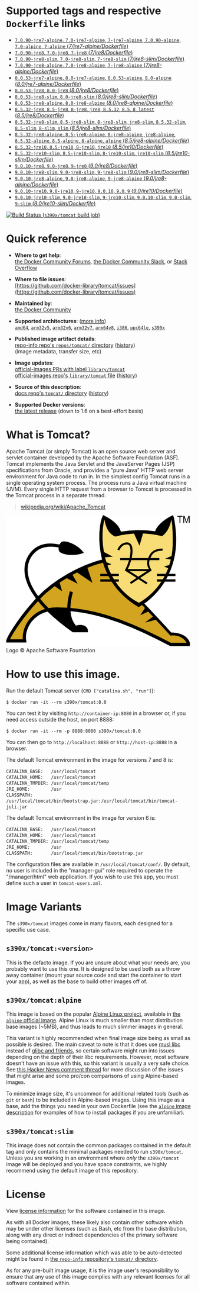 <!--

********************************************************************************

WARNING:

    DO NOT EDIT "tomcat/README.md"

    IT IS AUTO-GENERATED

    (from the other files in "tomcat/" combined with a set of templates)

********************************************************************************

-->

# Supported tags and respective `Dockerfile` links


-	[`7.0.90-jre7-alpine`, `7.0-jre7-alpine`, `7-jre7-alpine`, `7.0.90-alpine`, `7.0-alpine`, `7-alpine` (*7/jre7-alpine/Dockerfile*)](https://github.com/docker-library/tomcat/blob/6d19b06d7ddb8964823867867b55cac2d2cd57a1/7/jre7-alpine/Dockerfile)
-	[`7.0.90-jre8`, `7.0-jre8`, `7-jre8` (*7/jre8/Dockerfile*)](https://github.com/docker-library/tomcat/blob/7305c149df9cee83afb343c09fa4427d9842da2b/7/jre8/Dockerfile)
-	[`7.0.90-jre8-slim`, `7.0-jre8-slim`, `7-jre8-slim` (*7/jre8-slim/Dockerfile*)](https://github.com/docker-library/tomcat/blob/7305c149df9cee83afb343c09fa4427d9842da2b/7/jre8-slim/Dockerfile)
-	[`7.0.90-jre8-alpine`, `7.0-jre8-alpine`, `7-jre8-alpine` (*7/jre8-alpine/Dockerfile*)](https://github.com/docker-library/tomcat/blob/6d19b06d7ddb8964823867867b55cac2d2cd57a1/7/jre8-alpine/Dockerfile)
-	[`8.0.53-jre7-alpine`, `8.0-jre7-alpine`, `8.0.53-alpine`, `8.0-alpine` (*8.0/jre7-alpine/Dockerfile*)](https://github.com/docker-library/tomcat/blob/a0377566c7141395d74420b93c94f8fde72c7aa9/8.0/jre7-alpine/Dockerfile)
-	[`8.0.53-jre8`, `8.0-jre8` (*8.0/jre8/Dockerfile*)](https://github.com/docker-library/tomcat/blob/b8c5ddb85c4d94a3d2e459ba83beb8a3207681d0/8.0/jre8/Dockerfile)
-	[`8.0.53-jre8-slim`, `8.0-jre8-slim` (*8.0/jre8-slim/Dockerfile*)](https://github.com/docker-library/tomcat/blob/b8c5ddb85c4d94a3d2e459ba83beb8a3207681d0/8.0/jre8-slim/Dockerfile)
-	[`8.0.53-jre8-alpine`, `8.0-jre8-alpine` (*8.0/jre8-alpine/Dockerfile*)](https://github.com/docker-library/tomcat/blob/a0377566c7141395d74420b93c94f8fde72c7aa9/8.0/jre8-alpine/Dockerfile)
-	[`8.5.32-jre8`, `8.5-jre8`, `8-jre8`, `jre8`, `8.5.32`, `8.5`, `8`, `latest` (*8.5/jre8/Dockerfile*)](https://github.com/docker-library/tomcat/blob/5d36a1cb80ddf73f37353460a5b1eb0f7a675779/8.5/jre8/Dockerfile)
-	[`8.5.32-jre8-slim`, `8.5-jre8-slim`, `8-jre8-slim`, `jre8-slim`, `8.5.32-slim`, `8.5-slim`, `8-slim`, `slim` (*8.5/jre8-slim/Dockerfile*)](https://github.com/docker-library/tomcat/blob/5d36a1cb80ddf73f37353460a5b1eb0f7a675779/8.5/jre8-slim/Dockerfile)
-	[`8.5.32-jre8-alpine`, `8.5-jre8-alpine`, `8-jre8-alpine`, `jre8-alpine`, `8.5.32-alpine`, `8.5-alpine`, `8-alpine`, `alpine` (*8.5/jre8-alpine/Dockerfile*)](https://github.com/docker-library/tomcat/blob/6e4ee9a93be401c9c70aeda9f3c6ccf8a3ccdb8b/8.5/jre8-alpine/Dockerfile)
-	[`8.5.32-jre10`, `8.5-jre10`, `8-jre10`, `jre10` (*8.5/jre10/Dockerfile*)](https://github.com/docker-library/tomcat/blob/5d36a1cb80ddf73f37353460a5b1eb0f7a675779/8.5/jre10/Dockerfile)
-	[`8.5.32-jre10-slim`, `8.5-jre10-slim`, `8-jre10-slim`, `jre10-slim` (*8.5/jre10-slim/Dockerfile*)](https://github.com/docker-library/tomcat/blob/5d36a1cb80ddf73f37353460a5b1eb0f7a675779/8.5/jre10-slim/Dockerfile)
-	[`9.0.10-jre8`, `9.0-jre8`, `9-jre8` (*9.0/jre8/Dockerfile*)](https://github.com/docker-library/tomcat/blob/d5d0a055a85d851924093ed7f0ad702628f50650/9.0/jre8/Dockerfile)
-	[`9.0.10-jre8-slim`, `9.0-jre8-slim`, `9-jre8-slim` (*9.0/jre8-slim/Dockerfile*)](https://github.com/docker-library/tomcat/blob/d5d0a055a85d851924093ed7f0ad702628f50650/9.0/jre8-slim/Dockerfile)
-	[`9.0.10-jre8-alpine`, `9.0-jre8-alpine`, `9-jre8-alpine` (*9.0/jre8-alpine/Dockerfile*)](https://github.com/docker-library/tomcat/blob/52beaf7ad8bd55ae0b0f44031f370b5461209af8/9.0/jre8-alpine/Dockerfile)
-	[`9.0.10-jre10`, `9.0-jre10`, `9-jre10`, `9.0.10`, `9.0`, `9` (*9.0/jre10/Dockerfile*)](https://github.com/docker-library/tomcat/blob/d5d0a055a85d851924093ed7f0ad702628f50650/9.0/jre10/Dockerfile)
-	[`9.0.10-jre10-slim`, `9.0-jre10-slim`, `9-jre10-slim`, `9.0.10-slim`, `9.0-slim`, `9-slim` (*9.0/jre10-slim/Dockerfile*)](https://github.com/docker-library/tomcat/blob/d5d0a055a85d851924093ed7f0ad702628f50650/9.0/jre10-slim/Dockerfile)

[![Build Status](https://doi-janky.infosiftr.net/job/multiarch/job/s390x/job/tomcat/badge/icon) (`s390x/tomcat` build job)](https://doi-janky.infosiftr.net/job/multiarch/job/s390x/job/tomcat/)

# Quick reference

-	**Where to get help**:  
	[the Docker Community Forums](https://forums.docker.com/), [the Docker Community Slack](https://blog.docker.com/2016/11/introducing-docker-community-directory-docker-community-slack/), or [Stack Overflow](https://stackoverflow.com/search?tab=newest&q=docker)

-	**Where to file issues**:  
	[https://github.com/docker-library/tomcat/issues](https://github.com/docker-library/tomcat/issues)

-	**Maintained by**:  
	[the Docker Community](https://github.com/docker-library/tomcat)

-	**Supported architectures**: ([more info](https://github.com/docker-library/official-images#architectures-other-than-amd64))  
	[`amd64`](https://hub.docker.com/r/amd64/tomcat/), [`arm32v5`](https://hub.docker.com/r/arm32v5/tomcat/), [`arm32v6`](https://hub.docker.com/r/arm32v6/tomcat/), [`arm32v7`](https://hub.docker.com/r/arm32v7/tomcat/), [`arm64v8`](https://hub.docker.com/r/arm64v8/tomcat/), [`i386`](https://hub.docker.com/r/i386/tomcat/), [`ppc64le`](https://hub.docker.com/r/ppc64le/tomcat/), [`s390x`](https://hub.docker.com/r/s390x/tomcat/)

-	**Published image artifact details**:  
	[repo-info repo's `repos/tomcat/` directory](https://github.com/docker-library/repo-info/blob/master/repos/tomcat) ([history](https://github.com/docker-library/repo-info/commits/master/repos/tomcat))  
	(image metadata, transfer size, etc)

-	**Image updates**:  
	[official-images PRs with label `library/tomcat`](https://github.com/docker-library/official-images/pulls?q=label%3Alibrary%2Ftomcat)  
	[official-images repo's `library/tomcat` file](https://github.com/docker-library/official-images/blob/master/library/tomcat) ([history](https://github.com/docker-library/official-images/commits/master/library/tomcat))

-	**Source of this description**:  
	[docs repo's `tomcat/` directory](https://github.com/docker-library/docs/tree/master/tomcat) ([history](https://github.com/docker-library/docs/commits/master/tomcat))

-	**Supported Docker versions**:  
	[the latest release](https://github.com/docker/docker-ce/releases/latest) (down to 1.6 on a best-effort basis)

# What is Tomcat?

Apache Tomcat (or simply Tomcat) is an open source web server and servlet container developed by the Apache Software Foundation (ASF). Tomcat implements the Java Servlet and the JavaServer Pages (JSP) specifications from Oracle, and provides a "pure Java" HTTP web server environment for Java code to run in. In the simplest config Tomcat runs in a single operating system process. The process runs a Java virtual machine (JVM). Every single HTTP request from a browser to Tomcat is processed in the Tomcat process in a separate thread.

> [wikipedia.org/wiki/Apache_Tomcat](https://en.wikipedia.org/wiki/Apache_Tomcat)

![logo](https://raw.githubusercontent.com/docker-library/docs/8e31eb93a02d504d0cfe1da435aa31b377fc627d/tomcat/logo.png)Logo &copy; Apache Software Fountation

# How to use this image.

Run the default Tomcat server (`CMD ["catalina.sh", "run"]`):

```console
$ docker run -it --rm s390x/tomcat:8.0
```

You can test it by visiting `http://container-ip:8080` in a browser or, if you need access outside the host, on port 8888:

```console
$ docker run -it --rm -p 8888:8080 s390x/tomcat:8.0
```

You can then go to `http://localhost:8888` or `http://host-ip:8888` in a browser.

The default Tomcat environment in the image for versions 7 and 8 is:

	CATALINA_BASE:   /usr/local/tomcat
	CATALINA_HOME:   /usr/local/tomcat
	CATALINA_TMPDIR: /usr/local/tomcat/temp
	JRE_HOME:        /usr
	CLASSPATH:       /usr/local/tomcat/bin/bootstrap.jar:/usr/local/tomcat/bin/tomcat-juli.jar

The default Tomcat environment in the image for version 6 is:

	CATALINA_BASE:   /usr/local/tomcat
	CATALINA_HOME:   /usr/local/tomcat
	CATALINA_TMPDIR: /usr/local/tomcat/temp
	JRE_HOME:        /usr
	CLASSPATH:       /usr/local/tomcat/bin/bootstrap.jar

The configuration files are available in `/usr/local/tomcat/conf/`. By default, no user is included in the "manager-gui" role required to operate the "/manager/html" web application. If you wish to use this app, you must define such a user in `tomcat-users.xml`.

# Image Variants

The `s390x/tomcat` images come in many flavors, each designed for a specific use case.

## `s390x/tomcat:<version>`

This is the defacto image. If you are unsure about what your needs are, you probably want to use this one. It is designed to be used both as a throw away container (mount your source code and start the container to start your app), as well as the base to build other images off of.

## `s390x/tomcat:alpine`

This image is based on the popular [Alpine Linux project](http://alpinelinux.org), available in [the `alpine` official image](https://hub.docker.com/_/alpine). Alpine Linux is much smaller than most distribution base images (~5MB), and thus leads to much slimmer images in general.

This variant is highly recommended when final image size being as small as possible is desired. The main caveat to note is that it does use [musl libc](http://www.musl-libc.org) instead of [glibc and friends](http://www.etalabs.net/compare_libcs.html), so certain software might run into issues depending on the depth of their libc requirements. However, most software doesn't have an issue with this, so this variant is usually a very safe choice. See [this Hacker News comment thread](https://news.ycombinator.com/item?id=10782897) for more discussion of the issues that might arise and some pro/con comparisons of using Alpine-based images.

To minimize image size, it's uncommon for additional related tools (such as `git` or `bash`) to be included in Alpine-based images. Using this image as a base, add the things you need in your own Dockerfile (see the [`alpine` image description](https://hub.docker.com/_/alpine/) for examples of how to install packages if you are unfamiliar).

## `s390x/tomcat:slim`

This image does not contain the common packages contained in the default tag and only contains the minimal packages needed to run `s390x/tomcat`. Unless you are working in an environment where *only* the `s390x/tomcat` image will be deployed and you have space constraints, we highly recommend using the default image of this repository.

# License

View [license information](https://www.apache.org/licenses/LICENSE-2.0) for the software contained in this image.

As with all Docker images, these likely also contain other software which may be under other licenses (such as Bash, etc from the base distribution, along with any direct or indirect dependencies of the primary software being contained).

Some additional license information which was able to be auto-detected might be found in [the `repo-info` repository's `tomcat/` directory](https://github.com/docker-library/repo-info/tree/master/repos/tomcat).

As for any pre-built image usage, it is the image user's responsibility to ensure that any use of this image complies with any relevant licenses for all software contained within.
